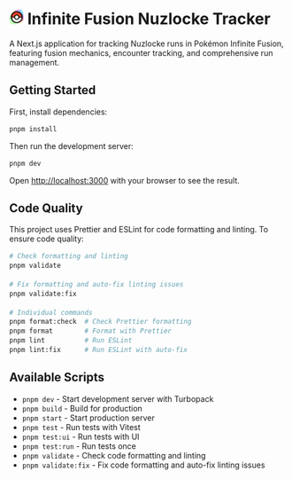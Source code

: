 # <img src="https://github.com/fbosch/infinite-fusion-nuzlocke/blob/master/src/app/favicon-32x32.png?raw=true" height="27px" width="26px" /> Infinite Fusion Nuzlocke Tracker

A Next.js application for tracking Nuzlocke runs in Pokémon Infinite Fusion, featuring fusion mechanics, encounter tracking, and comprehensive run management.

## Getting Started

First, install dependencies:

```bash
pnpm install
```

Then run the development server:

```bash
pnpm dev
```

Open [http://localhost:3000](http://localhost:3000) with your browser to see the result.

## Code Quality

This project uses Prettier and ESLint for code formatting and linting. To ensure code quality:

```bash
# Check formatting and linting
pnpm validate

# Fix formatting and auto-fix linting issues
pnpm validate:fix

# Individual commands
pnpm format:check  # Check Prettier formatting
pnpm format        # Format with Prettier
pnpm lint          # Run ESLint
pnpm lint:fix      # Run ESLint with auto-fix
```

## Available Scripts

- `pnpm dev` - Start development server with Turbopack
- `pnpm build` - Build for production
- `pnpm start` - Start production server
- `pnpm test` - Run tests with Vitest
- `pnpm test:ui` - Run tests with UI
- `pnpm test:run` - Run tests once
- `pnpm validate` - Check code formatting and linting
- `pnpm validate:fix` - Fix code formatting and auto-fix linting issues

